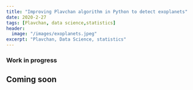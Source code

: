 ```yaml
---
title: "Improving Plavchan algorithm in Python to detect exoplanets"
date: 2020-2-27
tags: [Plavchan, data science,statistics]
header:
  image: "/images/exoplanets.jpeg"
excerpt: "Plavchan, Data Science, statistics"
---
```

### Work in  progress
## Coming soon
